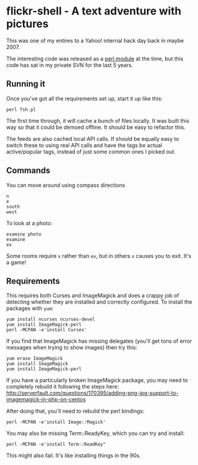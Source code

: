 # flickr-shell - A text adventure with pictures

This was one of my entires to a Yahoo! internal hack day back in maybe 2007.

The interesting code was released as a <a href="https://github.com/iamcal/perl-Image-Caa">perl module</a> at 
the time, but this code has sat in my private SVN for the last 5 years.


## Running it

Once you've got all the requirements set up, start it up like this:

    perl fsh.pl

The first time through, it will cache a bunch of files locally. It was built this way so that
it could be demoed offline. It should be easy to refactor this.

The feeds are also cached local API calls. If should be equally easy to switch these to using
real API calls and have the tags be actual active/popular tags, instead of just some common
ones I picked out.

## Commands

You can move around using compass directions

    n
    e
    south
    west

To look at a photo:

    examine photo
    examine
    ex

Some rooms require `x` rather than `ex`, but in others `x` causes you to exit. It's a game!


## Requirements

This requires both Curses and ImageMagick and does a crappy job of detecting whether they are 
installed and correctly configured. To install the packages with `yum`:

    yum install ncurses ncurses-devel
    yum install ImageMagick-perl
    perl -MCPAN -e'install Curses'

If you find that ImageMagick has missing delegates (you'll get tons of error messages when
trying to show images) then try this:

    yum erase ImageMagick
    yum install ImageMagick
    yum install ImageMagick-perl

If you have a particularly broken ImageMagick package, you may need to completely rebuild it
following the steps here: 
http://serverfault.com/questions/170395/adding-png-jpg-support-to-imagemagick-in-php-on-centos

After doing that, you'll need to rebuild the perl bindings:

    perl -MCPAN -e'install Image::Magick'

You may also be missing Term::ReadyKey, which you can try and install:

    perl -MCPAN -e'install Term::ReadKey"

This might also fail. It's like installing things in the 90s.
